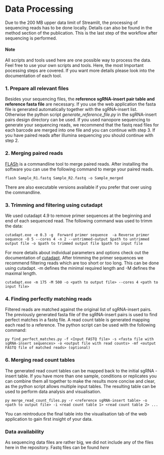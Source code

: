 # Data Processing
Due to the 200 MB upper data limit  of Streamlit, the processing of sequencing reads has to be done locally.
Details can also be found in the method section of the publication. This is the last step of the workflow after sequencing is performed.

#### Note

All scripts and tools used here are one possible way to process the data. Feel free to use your own scripts and tools. Here, the most Important
pocessing steps are covered. If you want more details please look into the documentation of each tool.

### 1.  Prepare all relevant files

Besides your sequencing files, the **reference sgRNA-insert pair table and reference fasta file** are necessary. If you use the web application the fasta file is generated automatically
together with the sgRNA-insert list. Otherwise the python script *generate_reference_file.py* in the sgRNA-insert pairs design directory can be used. If you used nanopore sequencing to generate your sequencing reads, we recommend that the fastq read files for each barcode are merged into one file and you can continue with step 3. If you have paired reads after illumina sequencing you should continue with step 2.

### 2. Merging paired reads
[FLASh](https://ccb.jhu.edu/software/FLASH/#:~:text=FLASH%20is%20designed%20to%20merge,to%20merge%20RNA%2Dseq%20data.) is a commandline tool to merge paired reads. After installing the software you can use the following command to merge your paired reads.
```
flash Sample_R1.fastq Sample_R2.fastq -o Sample_merged
```
There are also executable versions available if you prefer that over using the commandline.

### 3. Trimming and filtering using cutadapt 
We used cutadapt 4.9 to remove primer sequences at the beginning and end of each sequenced read. The following command was used to trimm the data:

```
cutadapt.exe -e 0.3 -g  Forward primer sequence  -a Reverse primer sequence -O 5 --cores 4 -n 2 --untrimmed-output $path to untrimmed output file -o $path to trimmed output file $path to input file
```
For more details about individual parameters and options check out the documentation of [cutadapt](https://cutadapt.readthedocs.io/en/stable/). After trimming the primer sequences we recommend filtering reads which are too short or too long. This can be done using cutadapt. -m defines the minimal required length and -M defines the maximal length. 
```
cutadapt.exe -m 175 -M 500 -o <path to output file> --cores 4 <path to input file>
```

### 4. Finding perfectly matching reads
Filtered reads are matched against the original list of sgRNA-insert pairs. The previously generated fasta file of the sgRNA-insert pairs is used to find perfect matches in a fastq file. A read count table is generated mapping each read to a reference. The python script can be used with the following command:
```
py find_perfect_matches.py -f <Input FASTQ file> -s <fasta file with sgRNA-insert sequences> -o <output file with read counts> -mf <output FASTQ file of matched reads> (optional)
```

### 6. Merging read count tables
The generated read count tables can be mapped back to the initial sgRNA - insert table. If you have more than one sample, conditions or replicates you can combine them all together to make the results more concise and clear, as the python script allows multiple input tables. The resulting table can be used to perform data analysis and visualisation.
```
py merge_read_count_files.py -r <reference sgRNA-insert table> -o <path to output file> -i <read count table 1> <read count table 2> ...
```
You can reintroduce the final table into the visualisation tab of the web application to gain first insight of your data.

### Data availability
As sequencing data files are rather big, we did not include any of the files here in the repository. Fastq files can be found *here*